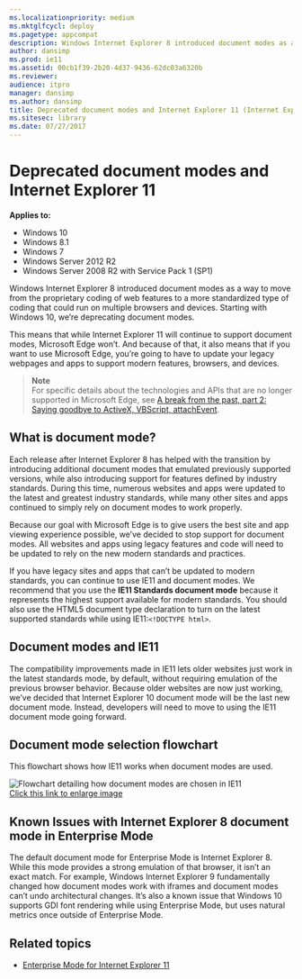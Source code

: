 ```yaml
---
ms.localizationpriority: medium
ms.mktglfcycl: deploy
ms.pagetype: appcompat
description: Windows Internet Explorer 8 introduced document modes as a way to move from the proprietary coding of web features to a more standardized type of coding that could run on multiple browsers and devices.
author: dansimp
ms.prod: ie11
ms.assetid: 00cb1f39-2b20-4d37-9436-62dc03a6320b
ms.reviewer:
audience: itpro
manager: dansimp
ms.author: dansimp
title: Deprecated document modes and Internet Explorer 11 (Internet Explorer 11 for IT Pros)
ms.sitesec: library
ms.date: 07/27/2017
---
```


# Deprecated document modes and Internet Explorer 11

**Applies to:**

-   Windows 10
-   Windows 8.1
-   Windows 7
-   Windows Server 2012 R2
-   Windows Server 2008 R2 with Service Pack 1 (SP1)

Windows Internet Explorer 8 introduced document modes as a way to move from the proprietary coding of web features to a more standardized type of coding that could run on multiple browsers and devices. Starting with Windows 10, we’re deprecating document modes.

This means that while Internet Explorer 11 will continue to support document modes, Microsoft Edge won’t. And because of that, it also means that if you want to use Microsoft Edge, you’re going to have to update your legacy webpages and apps to support modern features, browsers, and devices.

>**Note**<br>
>For specific details about the technologies and APIs that are no longer supported in Microsoft Edge, see [A break from the past, part 2: Saying goodbye to ActiveX, VBScript, attachEvent](https://go.microsoft.com/fwlink/p/?LinkId=615953).

## What is document mode?
Each release after Internet Explorer 8 has helped with the transition by introducing additional document modes that emulated previously supported versions, while also introducing support for features defined by industry standards. During this time, numerous websites and apps were updated to the latest and greatest industry standards, while many other sites and apps continued to simply rely on document modes to work properly.

Because our goal with Microsoft Edge is to give users the best site and app viewing experience possible, we’ve decided to stop support for document modes. All websites and apps using legacy features and code will need to be updated to rely on the new modern standards and practices.

If you have legacy sites and apps that can’t be updated to modern standards, you can continue to use IE11 and document modes. We recommend that you use the **IE11 Standards document mode** because it represents the highest support available for modern standards. You should also use the HTML5 document type declaration to turn on the latest supported standards while using IE11:`<!DOCTYPE html>`.

## Document modes and IE11
The compatibility improvements made in IE11 lets older websites just work in the latest standards mode, by default, without requiring emulation of the previous browser behavior. Because older websites are now just working, we’ve decided that Internet Explorer 10 document mode will be the last new document mode. Instead, developers will need to move to using the IE11 document mode going forward.

## Document mode selection flowchart
This flowchart shows how IE11 works when document modes are used.

![Flowchart detailing how document modes are chosen in IE11](images/docmode-decisions-sm.png)<br>
[Click this link to enlarge image](img-ie11-docmode-lg.md)

## Known Issues with Internet Explorer 8 document mode in Enterprise Mode
The default document mode for Enterprise Mode is Internet Explorer 8. While this mode provides a strong emulation of that browser, it isn’t an exact match. For example, Windows Internet Explorer 9 fundamentally changed how document modes work with iframes and document modes can’t undo architectural changes. It’s also a known issue that Windows 10 supports GDI font rendering while using Enterprise Mode, but uses natural metrics once outside of Enterprise Mode.

## Related topics
- [Enterprise Mode for Internet Explorer 11](enterprise-mode-overview-for-ie11.md)








